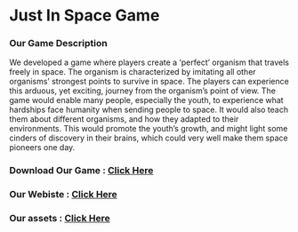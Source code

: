 # Just In Space Game

### Our Game Description
We developed a game where players create a ‘perfect’ organism that travels freely in space. The organism is characterized by imitating all other organisms’ strongest points to survive in space. The players can experience this arduous, yet exciting, journey from the organism’s point of view. The game would enable many people, especially the youth, to experience what hardships face humanity when sending people to space. It would also teach them about different organisms, and how they adapted to their environments. This would promote the youth’s growth, and might light some cinders of discovery in their brains, which could very well make them space pioneers one day. 

### Download Our Game :  <a href="https://drive.google.com/file/d/1sdyireWwiyLpoyd9AkwXU770L3Md2qo6/view" target="_blank">Click Here</a>
### Our Webiste :  <a href="https://youssef-ashraf71.github.io/Just-in-space/" target="_blank">Click Here</a>
### Our assets :  <a href="https://github.com/AliHashish/Just_in_Space/tree/main/SuperBio/Assets/OurAssets" >Click Here</a>

